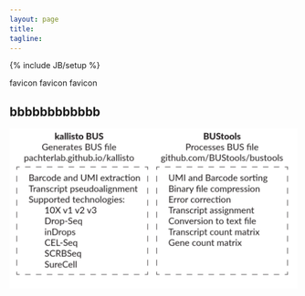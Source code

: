 ```yaml
---
layout: page
title: 
tagline: 
---
```

{% include JB/setup %}
<link rel="shortcut icon" type="image/png" href="/favicon.png">


favicon
favicon
favicon
## bbbbbbbbbbbb

[<img src = "kallisto_bus_overview.png">](about.html)
